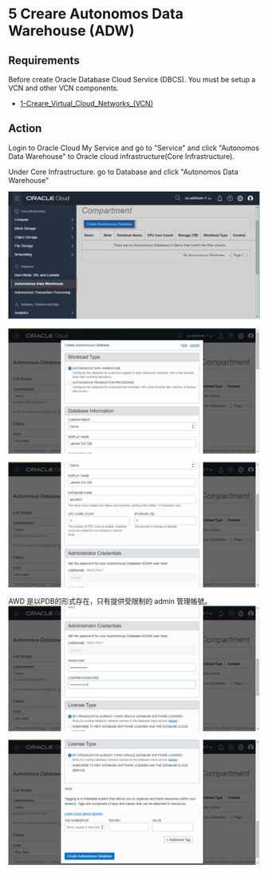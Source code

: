 # 5 Creare Autonomos Data Warehouse (ADW)

## Requirements  
Before create Oracle Database Cloud Service (DBCS). You must be setup a VCN and other VCN components.

* [1-Creare_Virtual_Cloud_Networks_(VCN)](../1-Creare_Virtual_Cloud_Networks_(VCN))


## Action  

Login to Oracle Cloud My Service and go to "Service" and click "Autonomos Data Warehouse" to Oracle cloud infrastructure(Core Infrastructure).

Under Core Infrastructure. go to Database and click "Autonomos Data Warehouse"

![5.1](./figures/2019-04-12_093244.png)

![5.2](./figures/2019-04-12_093434.png)

![5.3](./figures/2019-04-12_093444.png)

AWD 是以PDB的形式存在，只有提供受限制的 admin 管理帳號。
![5.4](./figures/2019-04-12_093514.png)

![5.5](./figures/2019-04-12_093521.png)
